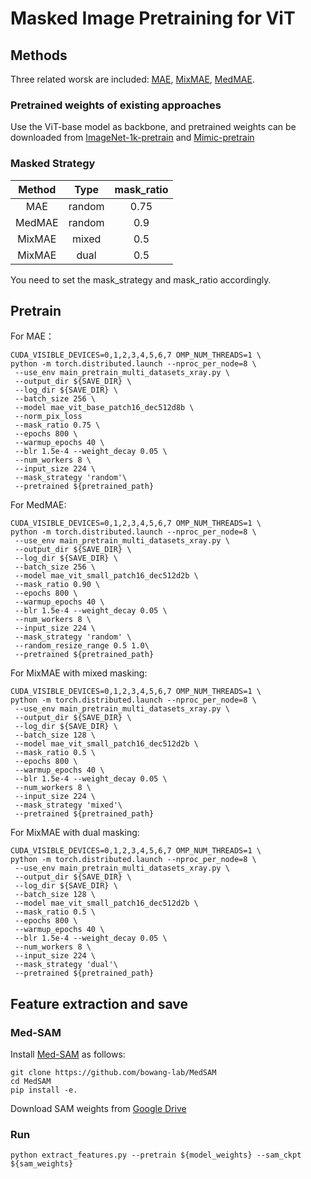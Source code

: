 # Masked Image Pretraining for ViT

## Methods
Three related worsk are included: [MAE](https://github.com/facebookresearch/mae), [MixMAE](https://github.com/Sense-X/MixMIM), [MedMAE](https://github.com/lambert-x/medical_mae).

### Pretrained weights of existing approaches
Use the ViT-base model as backbone, and pretrained weights can be downloaded from [ImageNet-1k-pretrain](https://dl.fbaipublicfiles.com/mae/pretrain/mae_pretrain_vit_base.pth) and [Mimic-pretrain](https://drive.google.com/file/d/10wqOFCkhyWp6JdSFADrH6Xu9e1am3gXJ/view?usp=share_link)


### Masked Strategy

| Method | Type  | mask_ratio |
|:------:|:-----:|:----------:|
| MAE    | random| 0.75       |
| MedMAE | random| 0.9        |
| MixMAE | mixed | 0.5        |
| MixMAE | dual  | 0.5        |


You need to set the mask_strategy and mask_ratio accordingly.


## Pretrain
For MAE：

```shell
CUDA_VISIBLE_DEVICES=0,1,2,3,4,5,6,7 OMP_NUM_THREADS=1 \
python -m torch.distributed.launch --nproc_per_node=8 \
 --use_env main_pretrain_multi_datasets_xray.py \
 --output_dir ${SAVE_DIR} \
 --log_dir ${SAVE_DIR} \
 --batch_size 256 \
 --model mae_vit_base_patch16_dec512d8b \
 --norm_pix_loss
 --mask_ratio 0.75 \
 --epochs 800 \
 --warmup_epochs 40 \
 --blr 1.5e-4 --weight_decay 0.05 \
 --num_workers 8 \
 --input_size 224 \
 --mask_strategy 'random'\
 --pretrained ${pretrained_path}
```
For MedMAE:

```shell
CUDA_VISIBLE_DEVICES=0,1,2,3,4,5,6,7 OMP_NUM_THREADS=1 \
python -m torch.distributed.launch --nproc_per_node=8 \
 --use_env main_pretrain_multi_datasets_xray.py \
 --output_dir ${SAVE_DIR} \
 --log_dir ${SAVE_DIR} \
 --batch_size 256 \
 --model mae_vit_small_patch16_dec512d2b \
 --mask_ratio 0.90 \
 --epochs 800 \
 --warmup_epochs 40 \
 --blr 1.5e-4 --weight_decay 0.05 \
 --num_workers 8 \
 --input_size 224 \
 --mask_strategy 'random' \
 --random_resize_range 0.5 1.0\
 --pretrained ${pretrained_path}
```

For MixMAE with mixed masking:

```shell
CUDA_VISIBLE_DEVICES=0,1,2,3,4,5,6,7 OMP_NUM_THREADS=1 \
python -m torch.distributed.launch --nproc_per_node=8 \
 --use_env main_pretrain_multi_datasets_xray.py \
 --output_dir ${SAVE_DIR} \
 --log_dir ${SAVE_DIR} \
 --batch_size 128 \
 --model mae_vit_small_patch16_dec512d2b \
 --mask_ratio 0.5 \
 --epochs 800 \
 --warmup_epochs 40 \
 --blr 1.5e-4 --weight_decay 0.05 \
 --num_workers 8 \
 --input_size 224 \
 --mask_strategy 'mixed'\
 --pretrained ${pretrained_path}
```

For MixMAE with dual masking:

```shell
CUDA_VISIBLE_DEVICES=0,1,2,3,4,5,6,7 OMP_NUM_THREADS=1 \
python -m torch.distributed.launch --nproc_per_node=8 \
 --use_env main_pretrain_multi_datasets_xray.py \
 --output_dir ${SAVE_DIR} \
 --log_dir ${SAVE_DIR} \
 --batch_size 128 \
 --model mae_vit_small_patch16_dec512d2b \
 --mask_ratio 0.5 \
 --epochs 800 \
 --warmup_epochs 40 \
 --blr 1.5e-4 --weight_decay 0.05 \
 --num_workers 8 \
 --input_size 224 \
 --mask_strategy 'dual'\
 --pretrained ${pretrained_path}
```

## Feature extraction and save

### Med-SAM

Install [Med-SAM](https://github.com/bowang-lab/MedSAM/) as follows:
```shell
git clone https://github.com/bowang-lab/MedSAM
cd MedSAM
pip install -e.
```

Download SAM weights from [Google Drive](https://drive.google.com/drive/folders/1ETWmi4AiniJeWOt6HAsYgTjYv_fkgzoN)


### Run 
```shell
python extract_features.py --pretrain ${model_weights} --sam_ckpt ${sam_weights}
```


